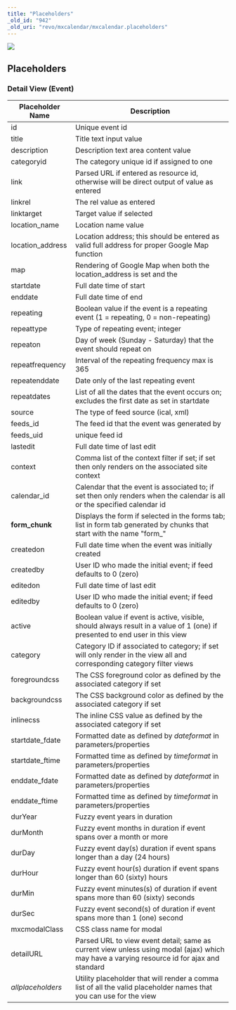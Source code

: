 ```yaml
---
title: "Placeholders"
_old_id: "942"
_old_uri: "revo/mxcalendar/mxcalendar.placeholders"
---
```


![](/download/attachments/42926249/mxcalendar.png?version=1&modificationDate=1352805315000)

## Placeholders

### Detail View (Event)

| Placeholder Name | Description |
|------------------|-------------|
| id | Unique event id |
| title | Title text input value |
| description | Description text area content value |
| categoryid | The category unique id if assigned to one |
| link | Parsed URL if entered as resource id, otherwise will be direct output of value as entered |
| linkrel | The rel value as entered |
| linktarget | Target value if selected |
| location\_name | Location name value |
| location\_address | Location address; this should be entered as valid full address for proper Google Map function |
| map | Rendering of Google Map when both the location\_address is set and the |
| startdate | Full date time of start |
| enddate | Full date time of end |
| repeating | Boolean value if the event is a repeating event (1 = repeating, 0 = non-repeating) |
| repeattype | Type of repeating event; integer |
| repeaton | Day of week (Sunday - Saturday) that the event should repeat on |
| repeatfrequency | Interval of the repeating frequency max is 365 |
| repeatenddate | Date only of the last repeating event |
| repeatdates | List of all the dates that the event occurs on; excludes the first date as set in startdate |
| source | The type of feed source (ical, xml) |
| feeds\_id | The feed id that the event was generated by |
| feeds\_uid | unique feed id |
| lastedit | Full date time of last edit |
| context | Comma list of the context filter if set; if set then only renders on the associated site context |
| calendar\_id | Calendar that the event is associated to; if set then only renders when the calendar is all or the specified calendar id |
| **form\_chunk** | Displays the form if selected in the forms tab; list in form tab generated by chunks that start with the name "form\_" |
| createdon | Full date time when the event was initially created |
| createdby | User ID who made the initial event; if feed defaults to 0 (zero) |
| editedon | Full date time of last edit |
| editedby | User ID who made the initial event; if feed defaults to 0 (zero) |
| active | Boolean value if event is active, visible, should always result in a value of 1 (one) if presented to end user in this view |
| category | Category ID if associated to category; if set will only render in the view all and corresponding category filter views |
| foregroundcss | The CSS foreground color as defined by the associated category if set |
| backgroundcss | The CSS background color as defined by the associated category if set |
| inlinecss | The inline CSS value as defined by the associated category if set |
| startdate\_fdate | Formatted date as defined by _dateformat_ in parameters/properties |
| startdate\_ftime | Formatted time as defined by _timeformat_ in parameters/properties |
| enddate\_fdate | Formatted date as defined by _dateformat_ in parameters/properties |
| enddate\_ftime | Formatted time as defined by _timeformat_ in parameters/properties |
| durYear | Fuzzy event years in duration |
| durMonth | Fuzzy event months in duration if event spans over a month or more |
| durDay | Fuzzy event day(s) duration if event spans longer than a day (24 hours) |
| durHour | Fuzzy event hour(s) duration if event spans longer than 60 (sixty) hours |
| durMin | Fuzzy event minutes(s) of duration if event spans more than 60 (sixty) seconds |
| durSec | Fuzzy event second(s) of duration if event spans more than 1 (one) second |
| mxcmodalClass | CSS class name for modal |
| detailURL | Parsed URL to view event detail; same as current view unless using modal (ajax) which may have a varying resource id for ajax and standard |
| _allplaceholders_ | Utility placeholder that will render a comma list of all the valid placeholder names that you can use for the view |